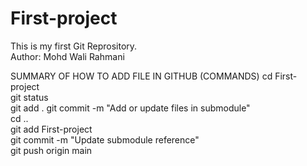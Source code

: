 # First-project
This is my first Git Reprository.
<br>
Author: Mohd Wali Rahmani


SUMMARY OF HOW TO ADD FILE IN GITHUB (COMMANDS)
cd First-project <br>
git status<br>
git add .
git commit -m "Add or update files in submodule"<br>
cd ..<br>
git add First-project<br>
git commit -m "Update submodule reference"<br>
git push origin main<br>
